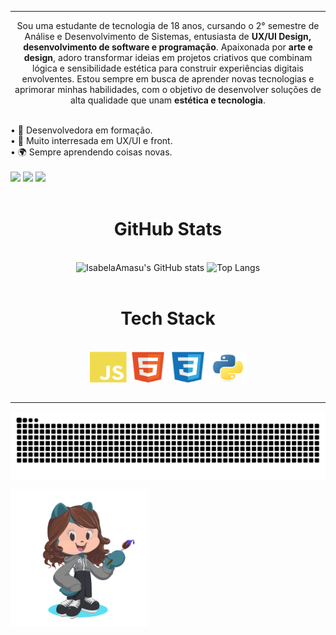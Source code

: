 
---
<p align="center">Sou uma estudante de tecnologia de 18 anos, cursando o 2° semestre de Análise e Desenvolvimento de Sistemas, entusiasta de <strong>UX/UI Design, desenvolvimento de software e programação</strong>.
Apaixonada por <strong>arte e design</strong>, adoro transformar ideias em projetos criativos que combinam lógica e sensibilidade estética para construir experiências digitais envolventes.
Estou sempre em busca de aprender novas tecnologias e aprimorar minhas habilidades, com o objetivo de desenvolver soluções de alta qualidade que unam <strong>estética e tecnologia</strong>.
</p><br>

<div>
   • 🧠 Desenvolvedora em formação. <br>
   • 💭 Muito interresada em UX/UI e front.<br>
   • 🌍 Sempre aprendendo coisas novas.
</div><br>

<div> 
  <a href="https://www.instagram.com/boo_amasu/" target="_blank"><img src="https://img.shields.io/badge/-Instagram-%23E4405F?style=for-the-badge&logo=instagram&logoColor=white" target="_blank"></a>
  <a href = "mailto:isabelaamasu@gmail.com"><img loading="lazy" src="https://img.shields.io/badge/Gmail-D14836?style=for-the-badge&logo=gmail&logoColor=white" target="_blank"></a>
  <a href="https://www.linkedin.com/in/isabelaamasu" target="_blank"><img src="https://img.shields.io/badge/-LinkedIn-%230077B5?style=for-the-badge&logo=linkedin&logoColor=white" target="_blank"></a> 
</div><br>

<h1 align="center">GitHub Stats</h1>
<br>
<div align="center">
  <img src="https://github-readme-stats.vercel.app/api?username=IsabelaAmasu&show_icons=true&theme=radical&border_radius=17" alt="IsabelaAmasu's GitHub stats"/>
  <img src="https://github-readme-stats.vercel.app/api/top-langs/?username=IsabelaAmasu&layout=compact&theme=radical&border_radius=17" alt="Top Langs"/>
</div><br>

<h1 align="center">Tech Stack</h1>
<br>
<div style="display: inline_block" align="center">
  <img align="center" alt="Isabela-Js" height="50" width="60" src="https://raw.githubusercontent.com/devicons/devicon/master/icons/javascript/javascript-plain.svg">
  <img align="center" alt="Isabela-HTML" height="50" width="60" src="https://raw.githubusercontent.com/devicons/devicon/master/icons/html5/html5-original.svg">
  <img align="center" alt="Isabela-CSS" height="50" width="60" src="https://raw.githubusercontent.com/devicons/devicon/master/icons/css3/css3-original.svg">
  <img align="center" alt="Isabela-Python" height="50" width="60" src="https://raw.githubusercontent.com/devicons/devicon/master/icons/python/python-original.svg">
</div><br>

---
<picture align="center">
  <source media="(prefers-color-scheme: dark)" srcset="https://raw.githubusercontent.com/IsabelaAmasu/IsabelaAmasu/output/github-contribution-grid-snake-dark.svg">
  <source media="(prefers-color-scheme: light)" srcset="https://raw.githubusercontent.com/IsabelaAmasu/IsabelaAmasu/output/github-contribution-grid-snake-dark.svg">
  <img align="center" alt="github contribution grid snake animation" src="https://raw.githubusercontent.com/IsabelaAmasu/IsabelaAmasu/output/github-contribution-grid-snake.svg">
</picture>

<p>
  <img src="octocat_alternando_lento.gif" alt="octocat" width="220">
</p>
